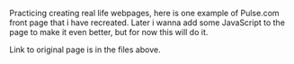 Practicing creating real life webpages, here is one example of Pulse.com front page that i have recreated.
Later i wanna add some JavaScript to the page to make it even better, but for now this will do it.

Link to original page is in the files above.
